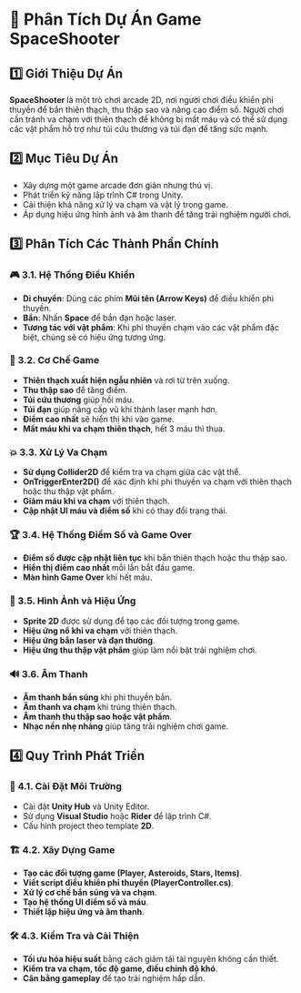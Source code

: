 # 🚀 Phân Tích Dự Án Game SpaceShooter

## 1️⃣ Giới Thiệu Dự Án
**SpaceShooter** là một trò chơi arcade 2D, nơi người chơi điều khiển phi thuyền để bắn thiên thạch, thu thập sao và nâng cao điểm số. Người chơi cần tránh va chạm với thiên thạch để không bị mất máu và có thể sử dụng các vật phẩm hỗ trợ như túi cứu thương và túi đạn để tăng sức mạnh.

## 2️⃣ Mục Tiêu Dự Án
- Xây dựng một game arcade đơn giản nhưng thú vị.
- Phát triển kỹ năng lập trình C# trong Unity.
- Cải thiện khả năng xử lý va chạm và vật lý trong game.
- Áp dụng hiệu ứng hình ảnh và âm thanh để tăng trải nghiệm người chơi.

## 3️⃣ Phân Tích Các Thành Phần Chính

### 🎮 3.1. Hệ Thống Điều Khiển
- **Di chuyển**: Dùng các phím **Mũi tên (Arrow Keys)** để điều khiển phi thuyền.
- **Bắn**: Nhấn **Space** để bắn đạn hoặc laser.
- **Tương tác với vật phẩm**: Khi phi thuyền chạm vào các vật phẩm đặc biệt, chúng sẽ có hiệu ứng tương ứng.

### 🚀 3.2. Cơ Chế Game
- **Thiên thạch xuất hiện ngẫu nhiên** và rơi từ trên xuống.
- **Thu thập sao** để tăng điểm.
- **Túi cứu thương** giúp hồi máu.
- **Túi đạn** giúp nâng cấp vũ khí thành laser mạnh hơn.
- **Điểm cao nhất** sẽ hiển thị khi vào game.
- **Mất máu khi va chạm thiên thạch**, hết 3 máu thì thua.

### 💥 3.3. Xử Lý Va Chạm
- **Sử dụng Collider2D** để kiểm tra va chạm giữa các vật thể.
- **OnTriggerEnter2D()** để xác định khi phi thuyền va chạm với thiên thạch hoặc thu thập vật phẩm.
- **Giảm máu khi va chạm** với thiên thạch.
- **Cập nhật UI máu và điểm số** khi có thay đổi trạng thái.

### 🏆 3.4. Hệ Thống Điểm Số và Game Over
- **Điểm số được cập nhật liên tục** khi bắn thiên thạch hoặc thu thập sao.
- **Hiển thị điểm cao nhất** mỗi lần bắt đầu game.
- **Màn hình Game Over** khi hết máu.

### 🎨 3.5. Hình Ảnh và Hiệu Ứng
- **Sprite 2D** được sử dụng để tạo các đối tượng trong game.
- **Hiệu ứng nổ khi va chạm** với thiên thạch.
- **Hiệu ứng bắn laser và đạn thường**.
- **Hiệu ứng thu thập vật phẩm** giúp làm nổi bật trải nghiệm chơi.

### 🔊 3.6. Âm Thanh
- **Âm thanh bắn súng** khi phi thuyền bắn.
- **Âm thanh va chạm** khi trúng thiên thạch.
- **Âm thanh thu thập sao hoặc vật phẩm**.
- **Nhạc nền nhẹ nhàng** giúp tăng trải nghiệm chơi game.

## 4️⃣ Quy Trình Phát Triển
### 📌 4.1. Cài Đặt Môi Trường
- Cài đặt **Unity Hub** và Unity Editor.
- Sử dụng **Visual Studio** hoặc **Rider** để lập trình C#.
- Cấu hình project theo template **2D**.

### 🏗️ 4.2. Xây Dựng Game
- **Tạo các đối tượng game (Player, Asteroids, Stars, Items)**.
- **Viết script điều khiển phi thuyền (PlayerController.cs)**.
- **Xử lý cơ chế bắn súng và va chạm**.
- **Tạo hệ thống UI điểm số và máu**.
- **Thiết lập hiệu ứng và âm thanh**.

### 🛠️ 4.3. Kiểm Tra và Cải Thiện
- **Tối ưu hóa hiệu suất** bằng cách giảm tải tài nguyên không cần thiết.
- **Kiểm tra va chạm, tốc độ game, điều chỉnh độ khó**.
- **Cân bằng gameplay** để tạo trải nghiệm hấp dẫn.




